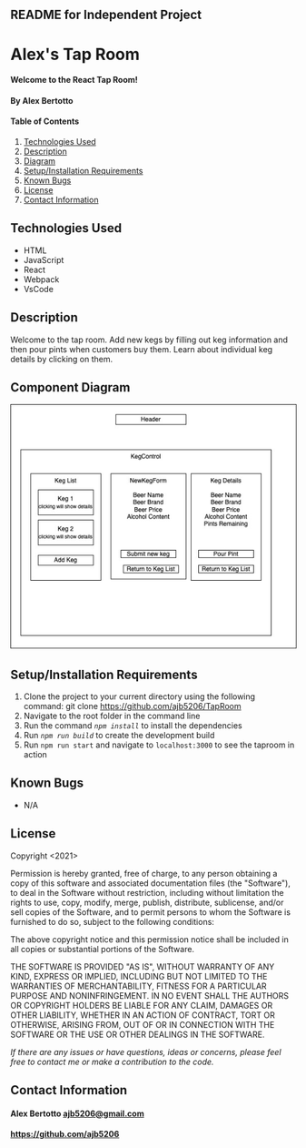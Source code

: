 ## README for Independent Project 

# Alex's Tap Room

#### Welcome to the React Tap Room!

#### **By Alex Bertotto**
#### Table of Contents

1. [Technologies Used](#technologies)
2. [Description](#description)
2. [Diagram](#diagram)
3. [Setup/Installation Requirements](#setup/install)
4. [Known Bugs](#knownbugs)
5. [License](#license)
6. [Contact Information](#contact)

## Technologies Used <a id="technologies"></a>

* HTML
* JavaScript
* React
* Webpack
* VsCode

## Description <a id="description"></a>

Welcome to the tap room. Add new kegs by filling out keg information and then pour pints when customers buy them.
Learn about individual keg details by clicking on them. 

## Component Diagram <a id="diagram"></a>
![diagram](src/img/tapRoomDiagram.jpg)

## Setup/Installation Requirements <a id="setup/install"></a>

1. Clone the project to your current directory using the following command: git clone https://github.com/ajb5206/TapRoom
2. Navigate to the root folder in the command line
3. Run the command _`npm install`_ to install the dependencies
4. Run _`npm run build`_ to create the development build
5. Run `npm run start` and navigate to `localhost:3000` to see the taproom in action

## Known Bugs <a id="knownbugs"></a>
* N/A

## License
Copyright <2021> <MIT>

Permission is hereby granted, free of charge, to any person obtaining a copy of this software and associated documentation files (the "Software"), to deal in the Software without restriction, including without limitation the rights to use, copy, modify, merge, publish, distribute, sublicense, and/or sell copies of the Software, and to permit persons to whom the Software is furnished to do so, subject to the following conditions:

The above copyright notice and this permission notice shall be included in all copies or substantial portions of the Software.

THE SOFTWARE IS PROVIDED "AS IS", WITHOUT WARRANTY OF ANY KIND, EXPRESS OR IMPLIED, INCLUDING BUT NOT LIMITED TO THE WARRANTIES OF MERCHANTABILITY, FITNESS FOR A PARTICULAR PURPOSE AND NONINFRINGEMENT. IN NO EVENT SHALL THE AUTHORS OR COPYRIGHT HOLDERS BE LIABLE FOR ANY CLAIM, DAMAGES OR OTHER LIABILITY, WHETHER IN AN ACTION OF CONTRACT, TORT OR OTHERWISE, ARISING FROM, OUT OF OR IN CONNECTION WITH THE SOFTWARE OR THE USE OR OTHER DEALINGS IN THE SOFTWARE.

_If there are any issues or have questions, ideas or concerns, please feel free to contact me or make a contribution to the code._

## Contact Information <a id="contact"></a>
#### Alex Bertotto ajb5206@gmail.com 
#### https://github.com/ajb5206